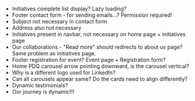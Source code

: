 - Initiatives complete list display? Lazy loading?
- Footer contact form - for sending emails...? Permission required!
- Subject not necessary in contact form
- Address also not necessary
- Initiatives present in navbar, not necessary on home page + initiatives page
- Our collaborations - "Read more" should redirects to about us page? Same problem as initiatives page.
- Footer registration for event? Event page + Registration form?
- Home PDQ carousel arrow pointing downward, is the carousel vertical?
- Why is a different logo used for LinkedIn?
- Can all carousels appear same? Do the cards need to align differently?
- Dynamic testimonials?
- Our journey is dynamic!!!
